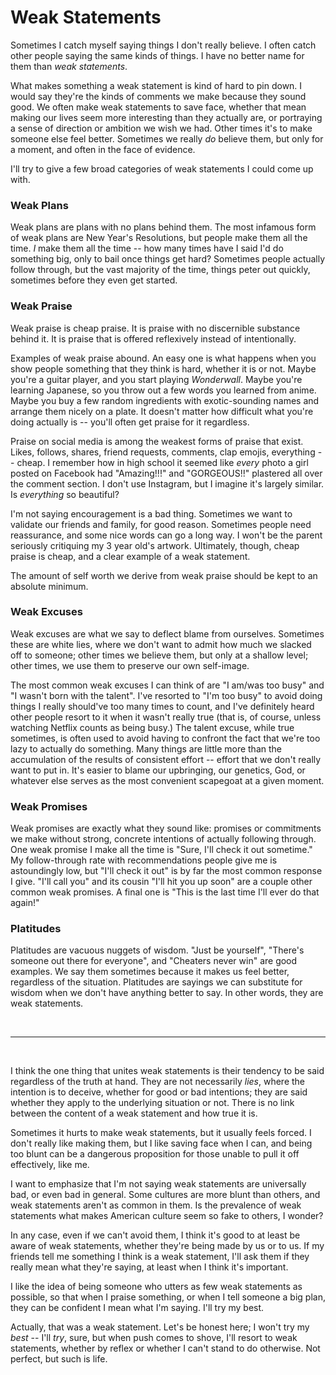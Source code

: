 # Weak Statements

Sometimes I catch myself saying things I don't really believe. I often catch other people saying the same kinds of things. I have no better name for them than *weak statements*.

What makes something a weak statement is kind of hard to pin down. I would say they're the kinds of comments we make because they sound good. We often make weak statements to save face, whether that mean making our lives seem more interesting than they actually are, or portraying a sense of direction or ambition we wish we had. Other times it's to make someone else feel better. Sometimes we really *do* believe them, but only for a moment, and often in the face of evidence.

I'll try to give a few broad categories of weak statements I could come up with.

### Weak Plans

Weak plans are plans with no plans behind them. The most infamous form of weak plans are New Year's Resolutions, but people make them all the time. *I* make them all the time -- how many times have I said I'd do something big, only to bail once things get hard? Sometimes people actually follow through, but the vast majority of the time, things peter out quickly, sometimes before they even get started.

### Weak Praise

Weak praise is cheap praise. It is praise with no discernible substance behind it. It is praise that is offered reflexively instead of intentionally.

Examples of weak praise abound. An easy one is what happens when you show people something that they think is hard, whether it is or not. Maybe you're a guitar player, and you start playing *Wonderwall*. Maybe you're learning Japanese, so you throw out a few words you learned from anime. Maybe you buy a few random ingredients with exotic-sounding names and arrange them nicely on a plate. It doesn't matter how difficult what you're doing actually is -- you'll often get praise for it regardless.

Praise on social media is among the weakest forms of praise that exist. Likes, follows, shares, friend requests, comments, clap emojis, everything -- cheap. I remember how in high school it seemed like *every* photo a girl posted on Facebook had "Amazing!!!" and "GORGEOUS!!" plastered all over the comment section. I don't use Instagram, but I imagine it's largely similar. Is *everything* so beautiful?

I'm not saying encouragement is a bad thing. Sometimes we want to validate our friends and family, for good reason. Sometimes people need reassurance, and some nice words can go a long way. I won't be the parent seriously critiquing my 3 year old's artwork. Ultimately, though, cheap praise is cheap, and a clear example of a weak statement.

The amount of self worth we derive from weak praise should be kept to an absolute minimum.

### Weak Excuses

Weak excuses are what we say to deflect blame from ourselves. Sometimes these are white lies, where we don't want to admit how much we slacked off to someone; other times we believe them, but only at a shallow level; other times, we use them to preserve our own self-image.

The most common weak excuses I can think of are "I am/was too busy" and "I wasn't born with the talent". I've resorted to "I'm too busy" to avoid doing things I really should've too many times to count, and I've definitely heard other people resort to it when it wasn't really true (that is, of course, unless watching Netflix counts as being busy.) The talent excuse, while true sometimes, is often used to avoid having to confront the fact that we're too lazy to actually do something. Many things are little more than the accumulation of the results of consistent effort -- effort that we don't really want to put in. It's easier to blame our upbringing, our genetics, God, or whatever else serves as the most convenient scapegoat at a given moment.

### Weak Promises

Weak promises are exactly what they sound like: promises or commitments we make without strong, concrete intentions of actually following through. One weak promise I make all the time is "Sure, I'll check it out sometime." My follow-through rate with recommendations people give me is astoundingly low, but "I'll check it out" is by far the most common response I give. "I'll call you" and its cousin  "I'll hit you up soon" are a couple other common weak promises. A final one is "This is the last time I'll ever do that again!"

### Platitudes

Platitudes are vacuous nuggets of wisdom. "Just be yourself", "There's someone out there for everyone", and "Cheaters never win" are good examples. We say them sometimes because it makes us feel better, regardless of the situation. Platitudes are sayings we can substitute for wisdom when we don't have anything better to say. In other words, they are weak statements.

&nbsp;

---
&nbsp;

I think the one thing that unites weak statements is their tendency to be said regardless of the truth at hand. They are not necessarily *lies*, where the intention is to deceive, whether for good or bad intentions; they are said whether they apply to the underlying situation or not. There is no link between the content of a weak statement and how true it is.

Sometimes it hurts to make weak statements, but it usually feels forced. I don't really like making them, but I like saving face when I can, and being too blunt can be a dangerous proposition for those unable to pull it off effectively, like me. 

I want to emphasize that I'm not saying weak statements are universally bad, or even bad in general. Some cultures are more blunt than others, and weak statements aren't as common in them. Is the prevalence of weak statements what makes American culture seem so fake to others, I wonder?

In any case, even if we can't avoid them, I think it's good to at least be aware of weak statements, whether they're being made by us or to us. If my friends tell me something I think is a weak statement, I'll ask them if they really mean what they're saying, at least when I think it's important.

I like the idea of being someone who utters as few weak statements as possible, so that when I praise something, or when I tell someone a big plan, they can be confident I mean what I'm saying. I'll try my best.

Actually, that was a weak statement. Let's be honest here; I won't try my *best* -- I'll *try*, sure, but when push comes to shove, I'll resort to weak statements, whether by reflex or whether I can't stand to do otherwise. Not perfect, but such is life.

